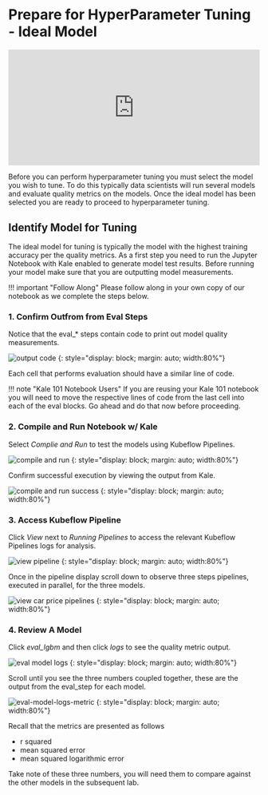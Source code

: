 # Prepare for HyperParameter Tuning - Ideal Model

<div style="padding:46.12% 0 0 0;position:relative;"><iframe src="https://player.vimeo.com/video/624531626?h=a70000a8c5&amp;badge=0&amp;autopause=0&amp;player_id=0&amp;app_id=58479" frameborder="0" allow="autoplay; fullscreen; picture-in-picture" allowfullscreen style="position:absolute;top:0;left:0;width:100%;height:100%;" title="katib101prepare.mov"></iframe></div><script src="https://player.vimeo.com/api/player.js"></script>

Before you can perform hyperparameter tuning you must select the model  you wish to tune. 
To do this typically data scientists will run several models and evaluate quality metrics on the models.
Once the ideal model has been selected you are ready to proceed to hyperparameter tuning. 

## Identify Model for Tuning
The ideal model for tuning is typically the model with the highest training accuracy per the quality metrics. 
As a first step you need to run the Jupyter Notebook with Kale enabled to generate model test results.
Before running your model make sure that you are outputting model measurements.

!!! important "Follow Along"
    Please follow along in your own copy of our notebook as we complete the steps below.

### 1. Confirm Outfrom from Eval Steps
Notice that the eval_* steps contain code to print out model quality measurements. 

![output code](images/output-code.png)
{: style="display: block; margin: auto; width:80%"}

Each cell that performs evaluation should have a similar line of code. 

!!! note "Kale 101 Notebook Users" 
    If you are reusing your Kale 101 notebook you will need to move the respective lines of code from the last cell
    into each of the eval blocks. Go ahead and do that now before proceeding. 

### 2. Compile and Run Notebook w/ Kale
Select *Complie and Run* to test the models using Kubeflow Pipelines.

![compile and run](images/compile-and-run-car-price-katib.png)
{: style="display: block; margin: auto; width:80%"}

Confirm successful execution by viewing the output from Kale.

![compile and run success](images/compile-and-run-success.png)
{: style="display: block; margin: auto; width:80%"}

### 3. Access Kubeflow Pipeline
Click *View* next to *Running Pipelines* to access the relevant Kubeflow Pipelines logs for analysis.

![view pipeline](images/view-pipeline.png)
{: style="display: block; margin: auto; width:80%"}

Once in the pipeline display scroll down to observe three steps pipelines, executed in parallel, for the three models. 

![view car price pipelines](images/car-price-katib-pipeline.png)
{: style="display: block; margin: auto; width:80%"}

### 4. Review A Model
Click *eval_lgbm* and then click *logs* to see the quality metric output. 

![eval model logs](images/eval-model-logs.png)
{: style="display: block; margin: auto; width:80%"}

Scroll until you see the three numbers coupled together, these are the output from the eval_step for each model. 

![eval-model-logs-metric](images/eval-model-logs-metric.png)
{: style="display: block; margin: auto; width:80%"}

Recall that the metrics are presented as follows

- r squared
- mean squared error
- mean squared logarithmic error

Take note of these three numbers, you will need them to compare against the other models in the subsequent lab. 
